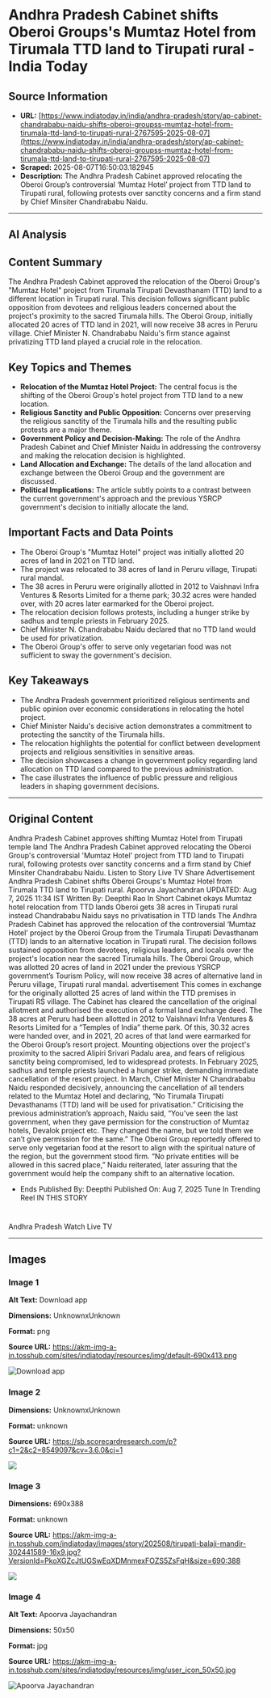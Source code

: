 # Andhra Pradesh Cabinet shifts Oberoi Groups's Mumtaz Hotel from Tirumala TTD land to Tirupati rural - India Today

## Source Information
- **URL:** [https://www.indiatoday.in/india/andhra-pradesh/story/ap-cabinet-chandrababu-naidu-shifts-oberoi-groupss-mumtaz-hotel-from-tirumala-ttd-land-to-tirupati-rural-2767595-2025-08-07](https://www.indiatoday.in/india/andhra-pradesh/story/ap-cabinet-chandrababu-naidu-shifts-oberoi-groupss-mumtaz-hotel-from-tirumala-ttd-land-to-tirupati-rural-2767595-2025-08-07)
- **Scraped:** 2025-08-07T16:50:03.182945
- **Description:** The Andhra Pradesh Cabinet approved relocating the Oberoi Group’s controversial ‘Mumtaz Hotel’ project from TTD land to Tirupati rural, following protests over sanctity concerns and a firm stand by Chief Minsiter Chandrababu Naidu.

---

## AI Analysis

## Content Summary

The Andhra Pradesh Cabinet approved the relocation of the Oberoi Group's "Mumtaz Hotel" project from Tirumala Tirupati Devasthanam (TTD) land to a different location in Tirupati rural. This decision follows significant public opposition from devotees and religious leaders concerned about the project's proximity to the sacred Tirumala hills.  The Oberoi Group, initially allocated 20 acres of TTD land in 2021, will now receive 38 acres in Peruru village.  Chief Minister N. Chandrababu Naidu's firm stance against privatizing TTD land played a crucial role in the relocation.


## Key Topics and Themes

* **Relocation of the Mumtaz Hotel Project:** The central focus is the shifting of the Oberoi Group's hotel project from TTD land to a new location.
* **Religious Sanctity and Public Opposition:**  Concerns over preserving the religious sanctity of the Tirumala hills and the resulting public protests are a major theme.
* **Government Policy and Decision-Making:** The role of the Andhra Pradesh Cabinet and Chief Minister Naidu in addressing the controversy and making the relocation decision is highlighted.
* **Land Allocation and Exchange:**  The details of the land allocation and exchange between the Oberoi Group and the government are discussed.
* **Political Implications:**  The article subtly points to a contrast between the current government's approach and the previous YSRCP government's decision to initially allocate the land.


## Important Facts and Data Points

* The Oberoi Group's "Mumtaz Hotel" project was initially allotted 20 acres of land in 2021 on TTD land.
* The project was relocated to 38 acres of land in Peruru village, Tirupati rural mandal.
* The 38 acres in Peruru were originally allotted in 2012 to Vaishnavi Infra Ventures & Resorts Limited for a theme park; 30.32 acres were handed over, with 20 acres later earmarked for the Oberoi project.
* The relocation decision follows protests, including a hunger strike by sadhus and temple priests in February 2025.
* Chief Minister N. Chandrababu Naidu declared that no TTD land would be used for privatization.
* The Oberoi Group's offer to serve only vegetarian food was not sufficient to sway the government's decision.


## Key Takeaways

* The Andhra Pradesh government prioritized religious sentiments and public opinion over economic considerations in relocating the hotel project.
* Chief Minister Naidu's decisive action demonstrates a commitment to protecting the sanctity of the Tirumala hills.
* The relocation highlights the potential for conflict between development projects and religious sensitivities in sensitive areas.
* The decision showcases a change in government policy regarding land allocation on TTD land compared to the previous administration.
* The case illustrates the influence of public pressure and religious leaders in shaping government decisions.


---

## Original Content

Andhra Pradesh Cabinet approves shifting Mumtaz Hotel from Tirupati temple land
The Andhra Pradesh Cabinet approved relocating the Oberoi Group's controversial 'Mumtaz Hotel' project from TTD land to Tirupati rural, following protests over sanctity concerns and a firm stand by Chief Minsiter Chandrababu Naidu.
Listen to Story
Live TV
Share
Advertisement
Andhra Pradesh Cabinet shifts Oberoi Groups's Mumtaz Hotel from Tirumala TTD land to Tirupati rural.
Apoorva Jayachandran
UPDATED:
Aug 7, 2025 11:34 IST
Written By:
Deepthi Rao
In Short
Cabinet okays Mumtaz hotel relocation from TTD lands
Oberoi gets 38 acres in Tirupati rural instead
Chandrababu Naidu says no privatisation in TTD lands
The Andhra Pradesh Cabinet has approved the relocation of the controversial ‘Mumtaz Hotel’ project by the Oberoi Group from the Tirumala Tirupati Devasthanam (TTD) lands to an alternative location in Tirupati rural.
The decision follows sustained opposition from devotees, religious leaders, and locals over the project's location near the sacred Tirumala hills.
The Oberoi Group, which was allotted 20 acres of land in 2021 under the previous YSRCP government’s Tourism Policy, will now receive 38 acres of alternative land in Peruru village, Tirupati rural mandal.
advertisement
This comes in exchange for the originally allotted 25 acres of land within the TTD premises in Tirupati RS village. The Cabinet has cleared the cancellation of the original allotment and authorised the execution of a formal land exchange deed.
The 38 acres at Peruru had been allotted in 2012 to Vaishnavi Infra Ventures & Resorts Limited for a “Temples of India” theme park. Of this, 30.32 acres were handed over, and in 2021, 20 acres of that land were earmarked for the Oberoi Group’s resort project.
Mounting objections over the project's proximity to the sacred Alipiri Srivari Padalu area, and fears of religious sanctity being compromised, led to widespread protests. In February 2025, sadhus and temple priests launched a hunger strike, demanding immediate cancellation of the resort project.
In March, Chief Minister N Chandrababu Naidu responded decisively, announcing the
cancellation of all tenders related to the Mumtaz Hotel
and declaring, “No Tirumala Tirupati Devasthanams (TTD) land will be used for privatisation.”
Criticising the previous administration’s approach, Naidu said, “You’ve seen the last government, when they gave permission for the construction of Mumtaz hotels, Devalok project etc. They changed the name, but we told them we can’t give permission for the same.”
The Oberoi Group reportedly offered to serve only vegetarian food at the resort to align with the spiritual nature of the region, but the government stood firm. “No private entities will be allowed in this sacred place,” Naidu reiterated, later assuring that the government would help the company shift to an alternative location.
- Ends
Published By:
Deepthi
Published On:
Aug 7, 2025
Tune In
Trending Reel
IN THIS STORY
#
Andhra Pradesh
Watch Live TV


---

## Images

### Image 1

**Alt Text:** Download app

**Dimensions:** UnknownxUnknown

**Format:** png

**Source URL:** https://akm-img-a-in.tosshub.com/sites/indiatoday/resources/img/default-690x413.png

![Download app](https://akm-img-a-in.tosshub.com/sites/indiatoday/resources/img/default-690x413.png)

### Image 2

**Dimensions:** UnknownxUnknown

**Format:** unknown

**Source URL:** https://sb.scorecardresearch.com/p?c1=2&c2=8549097&cv=3.6.0&cj=1

![](https://sb.scorecardresearch.com/p?c1=2&c2=8549097&cv=3.6.0&cj=1)

### Image 3

**Dimensions:** 690x388

**Format:** unknown

**Source URL:** https://akm-img-a-in.tosshub.com/indiatoday/images/story/202508/tirupati-balaji-mandir-302441589-16x9.jpg?VersionId=PkoXGZcJtUGSwEqXDMnmexFOZS5ZsFqH&size=690:388

![](https://akm-img-a-in.tosshub.com/indiatoday/images/story/202508/tirupati-balaji-mandir-302441589-16x9.jpg?VersionId=PkoXGZcJtUGSwEqXDMnmexFOZS5ZsFqH&size=690:388)

### Image 4

**Alt Text:** Apoorva Jayachandran

**Dimensions:** 50x50

**Format:** jpg

**Source URL:** https://akm-img-a-in.tosshub.com/sites/indiatoday/resources/img/user_icon_50x50.jpg

![Apoorva Jayachandran](https://akm-img-a-in.tosshub.com/sites/indiatoday/resources/img/user_icon_50x50.jpg)

